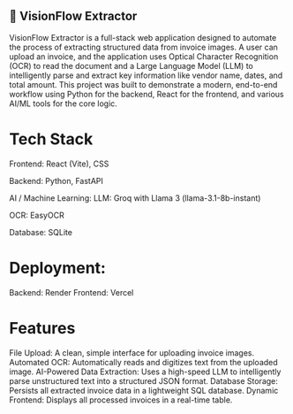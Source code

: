 ## 📄 VisionFlow Extractor
VisionFlow Extractor is a full-stack web application designed to automate the process of extracting structured data from invoice images. A user can upload an invoice, and the application uses Optical Character Recognition (OCR) to read the document and a Large Language Model (LLM) to intelligently parse and extract key information like vendor name, dates, and total amount.
This project was built to demonstrate a modern, end-to-end workflow using Python for the backend, React for the frontend, and various AI/ML tools for the core logic.

# Tech Stack
Frontend: React (Vite), CSS

Backend: Python, FastAPI

AI / Machine Learning:
LLM: Groq with Llama 3 (llama-3.1-8b-instant)

OCR: EasyOCR

Database: SQLite

# Deployment:
Backend: Render
Frontend: Vercel

# Features
File Upload: A clean, simple interface for uploading invoice images.
Automated OCR: Automatically reads and digitizes text from the uploaded image.
AI-Powered Data Extraction: Uses a high-speed LLM to intelligently parse unstructured text into a structured JSON format.
Database Storage: Persists all extracted invoice data in a lightweight SQL database.
Dynamic Frontend: Displays all processed invoices in a real-time table.
